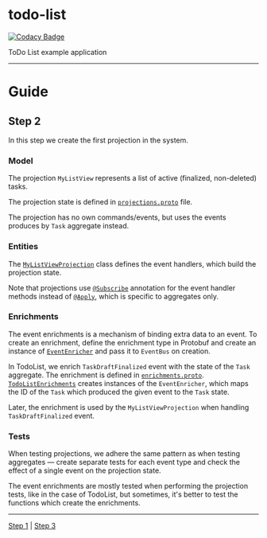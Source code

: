 # todo-list

[![Codacy Badge](https://api.codacy.com/project/badge/Grade/39e3e7d9707f4da58c950c3dbf172cfd)](https://www.codacy.com/app/SpineEventEngine/todo-list?utm_source=github.com&utm_medium=referral&utm_content=SpineEventEngine/todo-list&utm_campaign=badger)

ToDo List example application

---

# Guide

## Step 2

In this step we create the first projection in the system.

### Model

The projection `MyListView` represents a list of active (finalized, non-deleted) tasks.

The projection state is defined in [`projections.proto`](./model/src/main/proto/todolist/q/projections.proto)
file.

The projection has no own commands/events, but uses the events produces by `Task` aggregate instead.

### Entities
 
The [`MyListViewProjection`](./api-java/src/main/java/io/spine/examples/todolist/q/projection/MyListViewProjection.java)
class defines the event handlers, which build the projection state.

Note that projections use [`@Subscribe`](https://spine.io/core-java/javadoc/core/io/spine/core/Subscribe.html)
annotation for the event handler methods instead of [`@Apply`](https://spine.io/core-java/javadoc/server/io/spine/server/aggregate/Apply.html),
which is specific to aggregates only.

### Enrichments

The event enrichments is a mechanism of binding extra data to an event. To create an enrichment,
define the enrichment type in Protobuf and create an instance of [`EventEnricher`](https://spine.io/core-java/javadoc/server/io/spine/server/event/EventEnricher.html)
and pass it to `EventBus` on creation.

In TodoList, we enrich `TaskDraftFinalized` event with the state of the `Task` aggregate.
The enrichment is defined in [`enrichments.proto`](./model/src/main/proto/todolist/c/enrichments.proto).
[`TodoListEnrichments`](./api-java/src/main/java/io/spine/examples/todolist/context/TodoListEnrichments.java)
creates instances of the `EventEnricher`, which maps the ID of the `Task` which produced the given 
event to the `Task` state.

Later, the enrichment is used by the `MyListViewProjection` when handling `TaskDraftFinalized` 
event.

### Tests

When testing projections, we adhere the same pattern as when testing aggregates — create separate 
tests for each event type and check the effect of a single event on the projection state.

The event enrichments are mostly tested when performing the projection tests, like in the case of
TodoList, but sometimes, it's better to test the functions which create the enrichments.

---

[Step 1](https://github.com/SpineEventEngine/todo-list/tree/step-1) | [Step 3](https://github.com/SpineEventEngine/todo-list/tree/step-3)
